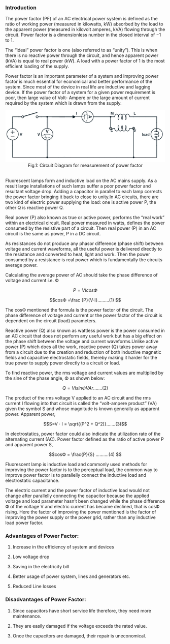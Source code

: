 ### Introduction  
The power factor (PF) of an AC electrical power system is defined as the ratio of working power (measured in kilowatts, kW) absorbed by the load to the apparent power (measured in kilovolt amperes, kVA) flowing through the circuit. Power factor is a dimensionless number in the closed interval of −1 to 1. <br>

The “ideal” power factor is one (also referred to as “unity”). This is when there is no reactive power through the circuit, and hence apparent power (kVA) is equal to real power (kW). A load with a power factor of 1 is the most efficient loading of the supply. <br>

Power factor is an important parameter of a system and improving power factor is much essential for economical and better performance of the system. Since most of the device in real life are inductive and lagging device. If the power factor of a system for a given power requirement is poor, then large value of Volt- Ampere or the large amount of current required by the system which is drawn from the supply.   <br>

<!-- <br> ![Figure 1: Circuit Diagram for measurement of power factor ](images/pic1.png) </center>  <br> -->

<center><img src="images/pic1.png"></center> <center>Fig.1: Circuit Diagram for measurement of power factor</center> <br>

Fluorescent lamps form and inductive load on the AC mains supply. As a result large installations of such lamps suffer a poor power factor and resultant voltage drop. Adding a capacitor in parallel to each lamp corrects the power factor bringing it back to close to unity.In AC circuits, there are two kind of electric power supplying the load: one is active power P, the other Q is reactive power Q. <br>

Real power (P) also known as true or active power, performs the “real work” within an electrical circuit. Real power measured in watts, defines the power consumed by the resistive part of a circuit. Then real power (P) in an AC circuit is the same as power, P in a DC circuit.<br>

As resistances do not produce any phasor difference (phase shift) between voltage and current waveforms, all the useful power is delivered directly to the resistance and converted to heat, light and work. Then the power consumed by a resistance is real power which is fundamentally the circuits average power.<br>

Calculating the average power of AC should take the phase difference of voltage and current i.e. Ф <br>

$$P= VIcosФ $$ 

$$cosФ =\frac {P}{V⋅I}.........(1) $$               

The cosФ mentioned the formula is the power factor of the circuit. The phase difference of voltage and current or the power factor of the circuit is dependent on the circuit (load) parameters. <br>

Reactive power (Q) also known as wattless power is the power consumed in an AC circuit that does not perform any useful work but has a big effect on the phase shift between the voltage and current waveforms.Unlike active power (P) which does all the work, reactive power (Q) takes power away from a circuit due to the creation and reduction of both inductive magnetic fields and capacitive electrostatic fields, thereby making it harder for the true power to supply power directly to a circuit or load.<br>

To find reactive power, the rms voltage and current values are multiplied by the sine of the phase angle, Φ as shown below:

$$Q = VIsinФ VAr....... (2)  $$ 

The product of the rms voltage V applied to an AC circuit and the rms current I flowing into that circuit is called the “volt-ampere product” (VA) given the symbol S and whose magnitude is known generally as apparent power. Apparent power,  <br>

$$S=V ⋅ I = \sqrt{(P^2 + Q^2)}.......(3)$$

In electrostatics, power factor could also indicate the utilization rate of the alternating current (AC). Power factor defined as the ratio of active power P and apparent power S, <br>

$$cosФ = \frac{P}{S}  ..........(4) $$ 

Fluorescent lamp is inductive load and commonly used methods for improving the power factor is to the perceptual load, the common way to improve power factor is to parallelly connect the inductive load and electrostatic capacitance. <br>

The electric current and the power factor of inductive load would not change after parallelly connecting the capacitor because the applied voltage and load parameter hasn’t been changed while the phase difference Ф of the voltage V and electric current has became declined, that is cosФ rising. Here the factor of improving the power mentioned is the factor of improving the power supply or the power grid, rather than any inductive load power factor. <br> 

### Advantages of Power Factor: 

1. Increase in the efficiency of system and devices 

2. Low voltage drop 

3. Saving in the electricity bill

4. Better usage of power system, lines and generators etc.

5. Reduced Line losses

 ### Disadvantages of Power Factor: 

1. Since capacitors have short service life therefore, they need more maintenance.

2. They are easily damaged if the voltage exceeds the rated value.

3. Once the capacitors are damaged, their repair is uneconomical.




